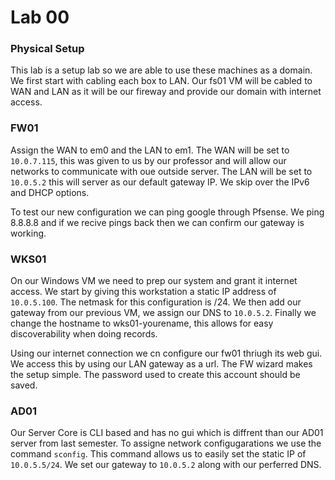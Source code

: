 # Lab 00

### Physical Setup
  This lab is a setup lab so we are able to use these machines as a domain. We first start with cabling each box to LAN. Our fs01 VM will be cabled to WAN and LAN as it will be our fireway and provide our domain with internet access.

### FW01
  Assign the WAN to em0 and the LAN to em1. The WAN will be set to `10.0.7.115`, this was given to us by our professor and will allow our networks to communicate with oue outside server. The LAN will be set to `10.0.5.2` this will server as our default gateway IP. We skip over the IPv6 and DHCP options. 

  To test our new configuration we can ping google through Pfsense. We ping 8.8.8.8 and if we recive pings back then we can confirm our gateway is working. 

### WKS01
  On our Windows VM we need to prep our system and grant it internet access. We start by giving this workstation a static IP address of `10.0.5.100`. The netmask for this configuration is /24. We then add our gateway from our previous VM, we assign our DNS to `10.0.5.2`. Finally we change the hostname to wks01-yourename, this allows for easy discoverability when doing records.

Using our internet connection we cn configure our fw01 thriugh its web gui. We access this by using our LAN gateway as a url. The FW wizard makes the setup simple. The password used to create this account should be saved. 

### AD01
  Our Server Core is CLI based and has no gui which is diffrent than our AD01 server from last semester. To assigne network configugarations we use the command `sconfig`. This command allows us to easily set the static IP of `10.0.5.5/24`. We set our gateway to `10.0.5.2` along with our perferred DNS. 





